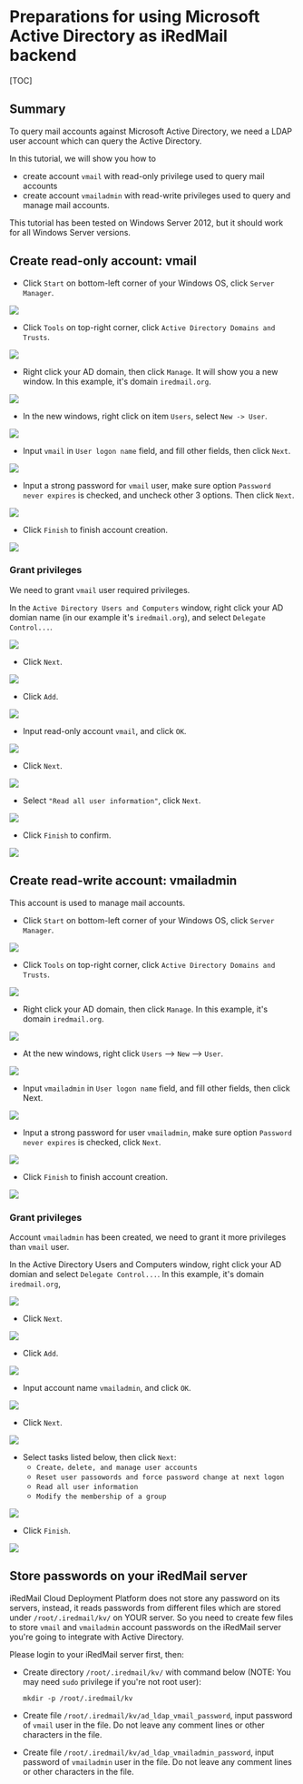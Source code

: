 # Preparations for using Microsoft Active Directory as iRedMail backend

[TOC]

## Summary

To query mail accounts against Microsoft Active Directory, we need a LDAP
user account which can query the Active Directory.

In this tutorial, we will show you how to

* create account `vmail` with read-only privilege used to query mail accounts
* create account `vmailadmin` with read-write privileges used to query and
  manage mail accounts.

This tutorial has been tested on Windows Server 2012, but it should work for
all Windows Server versions.

## Create read-only account: vmail

- Click `Start` on bottom-left corner of your Windows OS, click `Server Manager`.

![](./images/ad/start-server-manager.png)

- Click `Tools` on top-right corner, click `Active Directory Domains and Trusts`.

![](./images/ad/create_ad_account_1.png)

- Right click your AD domain, then click `Manage`. It will show you a new window.
  In this example, it's domain `iredmail.org`.

![](./images/ad/create_ad_account_2.png)

- In the new windows, right click on item `Users`, select `New -> User`.

![](./images/ad/create_ad_account_3.png)

- Input `vmail` in `User logon name` field, and fill other fields, then click `Next`.

![](./images/ad/read_only_account_1.png)

- Input a strong password for `vmail` user, make sure option `Password never
  expires` is checked, and uncheck other 3 options. Then click `Next`.

![](./images/ad/read_only_account_2.png)

- Click `Finish` to finish account creation.

![](./images/ad/read_only_account_3.png)

### Grant privileges

We need to grant `vmail` user required privileges.

In the `Active Directory Users and Computers` window, right click your AD
domian name (in our example it's `iredmail.org`), and select `Delegate Control...`.

![](./images/ad/create_ad_account_4.png)

- Click `Next`.

![](./images/ad/create_ad_account_5.png)

- Click `Add`.

![](./images/ad/create_ad_account_6.png)

- Input read-only account `vmail`, and click `OK`.

![](./images/ad/read_only_account_4.png)

- Click `Next`.

![](./images/ad/read_only_account_5.png)

- Select `"Read all user information"`, click `Next`.

![](./images/ad/read_only_account_6.png)

- Click `Finish` to confirm.

![](./images/ad/read_only_account_7.png)

## Create read-write account: vmailadmin

This account is used to manage mail accounts.

- Click `Start` on bottom-left corner of your Windows OS, click `Server Manager`.

![](./images/ad/start-server-manager.png)

- Click `Tools` on top-right corner, click `Active Directory Domains and Trusts`.

![](./images/ad/create_ad_account_1.png)

-  Right click your AD domain, then click `Manage`. In this example, it's domain `iredmail.org`.

![](./images/ad/create_ad_account_2.png)

-  At the new windows,  right click `Users` --> `New` --> `User`.

![](./images/ad/create_ad_account_3.png)

- Input `vmailadmin` in `User logon name` field, and fill other fields, then click Next.

![](./images/ad/admin_account_1.png)

- Input a strong password for user `vmailadmin`, make sure option `Password never expires` is checked, click `Next`.

![](./images/ad/admin_account_2.png)

- Click `Finish` to finish account creation.

![](./images/ad/admin_account_3.png)

### Grant privileges

Account `vmailadmin` has been created, we need to grant it more privileges than `vmail` user.

In the Active Directory Users and Computers window, right click your AD domian
and select `Delegate Control...`. In this example, it's domain `iredmail.org`,

![](./images/ad/create_ad_account_4.png)

- Click `Next`.

![](./images/ad/create_ad_account_5.png)

- Click `Add`.

![](./images/ad/create_ad_account_6.png)

- Input account name `vmailadmin`, and click `OK`.

![](./images/ad/admin_account_4.png)

- Click `Next`.

![](./images/ad/admin_account_5.png)

- Select tasks listed below, then click `Next`:
    * `Create，delete, and manage user accounts`
    * `Reset user passowords and force password change at next logon`
    * `Read all user information`
    * `Modify the membership of a group`

![](./images/ad/admin_account_6.png)

- Click `Finish`.

![](./images/ad/admin_account_7.png)

## Store passwords on your iRedMail server

iRedMail Cloud Deployment Platform does not store any password on its servers,
instead, it reads passwords from different files which are stored under
`/root/.iredmail/kv/` on YOUR server. So you need to create few files to store
`vmail` and `vmailadmin` account passwords on the iRedMail server you're going
to integrate with Active Directory.

Please login to your iRedMail server first, then:

* Create directory `/root/.iredmail/kv/` with command below (NOTE: You may need
  `sudo` privilege if you're not root user):

    ```mkdir -p /root/.iredmail/kv```

* Create file `/root/.iredmail/kv/ad_ldap_vmail_password`, input password of
  `vmail` user in the file. Do not leave any comment lines or other characters
  in the file.
* Create file `/root/.iredmail/kv/ad_ldap_vmailadmin_password`, input password
  of `vmailadmin` user in the file. Do not leave any comment lines or other characters
  in the file.
